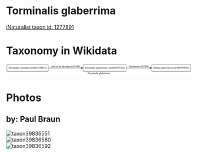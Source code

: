 
Torminalis glaberrima
=====================
  
[iNaturalist taxon id: 1277891](https://www.inaturalist.org/taxa/1277891)
# Taxonomy in Wikidata
  
![Torminalis glaberrima](../wikidata_schemas/Torminalis_glaberrima.gv.png)
# Photos

## by: Paul Braun
  
![taxon39836551](https://inaturalist-open-data.s3.amazonaws.com/photos/43407240/medium.jpeg)  
![taxon39836580](https://inaturalist-open-data.s3.amazonaws.com/photos/43407277/medium.jpeg)  
![taxon39836592](https://inaturalist-open-data.s3.amazonaws.com/photos/43407292/medium.jpeg)
